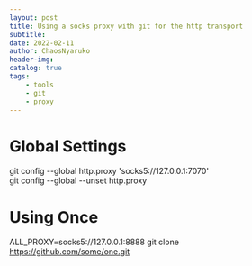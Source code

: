 ```yaml
---
layout: post
title: Using a socks proxy with git for the http transport
subtitle: 
date: 2022-02-11
author: ChaosNyaruko
header-img: 
catalog: true
tags:
    - tools
    - git
    - proxy
---
```

# Global Settings
git config --global http.proxy 'socks5://127.0.0.1:7070'  
git config --global --unset http.proxy
# Using Once
ALL_PROXY=socks5://127.0.0.1:8888 git clone https://github.com/some/one.git

